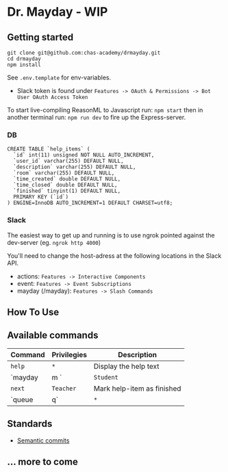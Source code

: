 # Dr. Mayday - WIP

## Getting started

```
git clone git@github.com:chas-academy/drmayday.git
cd drmayday
npm install
```

See `.env.template` for env-variables.

- Slack token is found under `Features -> OAuth & Permissions -> Bot User OAuth Access Token`

To start live-compiling ReasonML to Javascript run:
`npm start`
then in another terminal run:
`npm run dev`
to fire up the Express-server.

### DB

```
CREATE TABLE `help_items` (
  `id` int(11) unsigned NOT NULL AUTO_INCREMENT,
  `user_id` varchar(255) DEFAULT NULL,
  `description` varchar(255) DEFAULT NULL,
  `room` varchar(255) DEFAULT NULL,
  `time_created` double DEFAULT NULL,
  `time_closed` double DEFAULT NULL,
  `finished` tinyint(1) DEFAULT NULL,
  PRIMARY KEY (`id`)
) ENGINE=InnoDB AUTO_INCREMENT=1 DEFAULT CHARSET=utf8;
```

### Slack

The easiest way to get up and running is to use ngrok pointed against the dev-server (eg. `ngrok http 4000`)

You'll need to change the host-adress at the following locations in the Slack API.

- actions: `Features -> Interactive Components`
- event: `Features -> Event Subscriptions`
- mayday (/mayday): `Features -> Slash Commands`

## How To Use

## Available commands

| Command                  | Privilegies | Description                   |
| ------------------------ | ----------- | ----------------------------- |
| `help`                   | `*`         | Display the help text         |
| `mayday|m <Description>` | `Student`   | Add yourself to the help list |
| `next`                   | `Teacher`   | Mark help-item as finished    |
| `queue|q`                | `*`         | Show the current queue        |

## Standards

- [Semantic commits](https://gist.github.com/lessp/7af7ca9e3a2f3508755dcddfcbc1f15d)

## ... more to come

